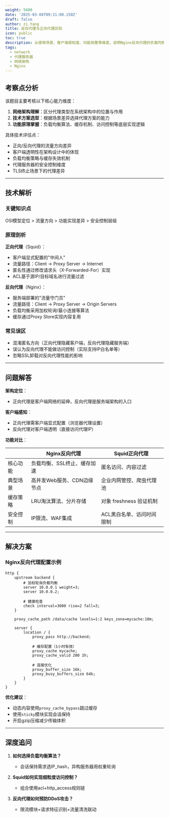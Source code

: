 ```yaml
---
weight: 5600
date: '2025-03-04T09:31:00.150Z'
draft: false
author: zi.Yang
title: 反向代理与正向代理区别
icon: public
toc: true
description: 从使用场景、客户端感知度、功能侧重等维度，说明Nginx反向代理的负载均衡与缓存加速功能，对比Squid正向代理的匿名访问与访问控制特性。
tags:
  - network
  - 代理服务器
  - 网络架构
  - Nginx
---
```


## 考察点分析

该题目主要考核以下核心能力维度：

1. **网络架构理解**：区分代理类型在系统架构中的位置与作用
2. **技术方案选型**：根据场景差异选择代理方案的能力
3. **功能原理掌握**：负载均衡算法、缓存机制、访问控制等底层实现逻辑

具体技术评估点：

- 正向/反向代理的流量方向差异
- 客户端透明性在架构设计中的体现
- 负载均衡策略与缓存失效机制
- 代理服务器的安全控制维度
- TLS终止场景下的代理差异

---

## 技术解析

### 关键知识点

OSI模型定位 > 流量方向 > 功能实现差异 > 安全控制层级

### 原理剖析

**正向代理**（Squid）：

- 客户端显式配置的"中间人"
- 流量路径：Client → Proxy Server → Internet
- 匿名性通过修改请求头（X-Forwarded-For）实现
- ACL基于源IP/目标域名进行流量过滤

**反向代理**（Nginx）：

- 服务端部署的"流量守门员"
- 流量路径：Client → Proxy Server → Origin Servers
- 负载均衡采用加权轮询/最小连接等算法
- 缓存通过Proxy Store实现内容复用

### 常见误区

- 混淆匿名方向（正向代理隐藏客户端，反向代理隐藏服务端）
- 误认为反向代理不能做访问控制（实际支持IP白名单等）
- 忽略SSL卸载对反向代理性能的影响

---

## 问题解答

**架构定位**：

- 正向代理是客户端网络的延伸，反向代理是服务端架构的入口

**客户端感知**：

- 正向代理需客户端显式配置（浏览器代理设置）
- 反向代理对客户端透明（直接访问代理IP）

**功能对比**：

|          | Nginx反向代理                 | Squid正向代理              |
|----------|-----------------------------|--------------------------|
| 核心功能 | 负载均衡、SSL终止、缓存加速      | 匿名访问、内容过滤         |
| 典型场景 | 高并发Web服务、CDN边缘节点       | 企业内网管控、爬虫代理池   |
| 缓存策略 | LRU淘汰算法、分片存储           | 对象 freshness 验证机制    |
| 安全控制 | IP限流、WAF集成                | ACL黑白名单、访问时间限制  |

---

## 解决方案

### Nginx反向代理配置示例

```nginx
http {
    upstream backend {
        # 加权轮询负载均衡
        server 10.0.0.1 weight=3; 
        server 10.0.0.2;
        
        # 健康检查
        check interval=3000 rise=2 fall=3;
    }

    proxy_cache_path /data/cache levels=1:2 keys_zone=mycache:10m;

    server {
        location / {
            proxy_pass http://backend;
            
            # 缓存配置（1小时有效）
            proxy_cache mycache;
            proxy_cache_valid 200 1h;
            
            # 连接优化
            proxy_buffer_size 16k;
            proxy_busy_buffers_size 64k;
        }
    }
}
```

**优化建议**：

- 动态内容使用`proxy_cache_bypass`跳过缓存
- 使用`sticky`模块实现会话保持
- 开启gzip压缩减少传输体积

---

## 深度追问

1. **如何选择负载均衡算法？**
   - 会话保持需求选IP_hash，异构服务器用权重轮询

2. **Squid如何实现细粒度访问控制？**
   - 组合使用acl+http_access规则链

3. **反向代理如何预防DDoS攻击？**
   - 限流模块+请求特征识别+流量清洗联动
